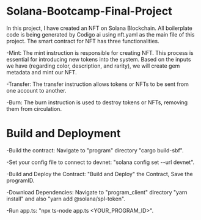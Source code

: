 # Solana-Bootcamp-Final-Project

In this project, I have created an NFT on Solana Blockchain. All boilerplate code is being generated by Codigo ai using nft.yaml as the main file of this project. The smart contract for NFT has three functionalities.

-Mint: The mint instruction is responsible for creating NFT. This process is essential for introducing new tokens into the system. Based on the inputs we have (regarding color, description, and rarity), we will create gem metadata and mint our NFT.

-Transfer: The transfer instruction allows tokens or NFTs to be sent from one account to another.

-Burn: The burn instruction is used to destroy tokens or NFTs, removing them from circulation.

# Build and Deployment

-Build the contract: Navigate to "program" directory "cargo build-sbf".

-Set your config file to connect to devnet: "solana config set --url devnet".

-Build and Deploy the Contract: "Build and Deploy" the Contract, Save the programID.

-Download Dependencies: Navigate to "program_client" directory "yarn install" and also "yarn add @solana/spl-token".

-Run app.ts: "npx ts-node app.ts <YOUR_PROGRAM_ID>". 
